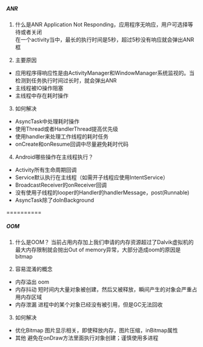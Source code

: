 ##### ANR
1. 什么是ANR
Application Not Responding，应用程序无响应，用户可选择等待或者关闭	
在一个activity当中，最长的执行时间是5秒，超过5秒没有响应就会弹出ANR框		

2. 主要原因
- 应用程序得响应性是由ActivityManager和WindowManager系统监视的。当检测到任务执行时间过长时，就会弹出ANR
- 主线程被IO操作阻塞
- 主线程中存在耗时操作

3. 如何解决
- AsyncTask中处理耗时操作
- 使用Thread或者HandlerThread提高优先级
- 使用handler来处理工作线程的耗时任务
- onCreate和onResume回调中尽量避免耗时代码

4. Android哪些操作在主线程执行？
- Activity所有生命周期回调
- Service默认执行在主线程（如需开子线程应使用IntentService）
- BroadcastReceiver的onReceiver回调
- 没有使用子线程的looper的Handler的handlerMessage，post(Runnable)
- AsyncTask除了doInBackground

==========

##### OOM
1. 什么是OOM？
当前占用内存加上我们申请的内存资源超过了Dalvik虚拟机的最大内存限制就会抛出Out of memory异常，大部分造成oom的原因是bitmap

2. 容易混淆的概念
- 内存溢出
oom
- 内存抖动
短时间内大量对象被创建，然后又被释放，瞬间产生的对象会严重占用内存区域
- 内存泄漏
进程中的某个对象已经没有被引用，但是GC无法回收

3. 如何解决
- 优化Bitmap
图片显示相关，即使释放内存，图片压缩，inBitmap属性
- 其他
避免在onDraw方法里面执行对象创建；谨慎使用多进程